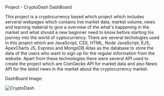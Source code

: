 Project - CryptoDash DashBoard






This project is a cryptocurrency based which project which includes serveral webpages which contains live market data, market volume, news and learning material to give a overview of the what's happening in the market and what should a new beginner need to know before starting his journey into the world of cyptocurrency. There are several techologies used in this project which are JavaScript, CSS, HTML, Node JavaScript, EJS, ApexCharts JS, Express and MongoDB Atlas as the database to store the data of the users who want to sign up for the regular information from the website.
Apart from these technologies there were several API used to create the project which are CoinGecko API for market data and also News API for the latest news in the market about the cryptocurrency market. 


DashBoard Image:





 
![CryptoDash](https://user-images.githubusercontent.com/110890327/200176685-8ed2f209-b983-4e05-bff2-cae5bbaa4399.jpg)
